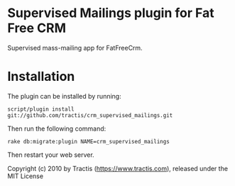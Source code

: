 Supervised Mailings plugin for Fat Free CRM
============

Supervised mass-mailing app for FatFreeCrm.

Installation
============

The plugin can be installed by running:

    script/plugin install git://github.com/tractis/crm_supervised_mailings.git
    
Then run the following command:

    rake db:migrate:plugin NAME=crm_supervised_mailings

Then restart your web server.

Copyright (c) 2010 by Tractis (https://www.tractis.com), released under the MIT License